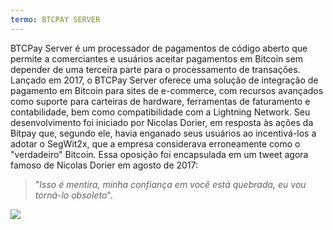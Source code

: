 ```yaml
---
termo: BTCPAY SERVER
---
```


BTCPay Server é um processador de pagamentos de código aberto que permite a comerciantes e usuários aceitar pagamentos em Bitcoin sem depender de uma terceira parte para o processamento de transações. Lançado em 2017, o BTCPay Server oferece uma solução de integração de pagamento em Bitcoin para sites de e-commerce, com recursos avançados como suporte para carteiras de hardware, ferramentas de faturamento e contabilidade, bem como compatibilidade com a Lightning Network. Seu desenvolvimento foi iniciado por Nicolas Dorier, em resposta às ações da Bitpay que, segundo ele, havia enganado seus usuários ao incentivá-los a adotar o SegWit2x, que a empresa considerava erroneamente como o "verdadeiro" Bitcoin. Essa oposição foi encapsulada em um tweet agora famoso de Nicolas Dorier em agosto de 2017:

> "_Isso é mentira, minha confiança em você está quebrada, eu vou torná-lo obsoleto_".

![](../../dictionnaire/assets/53.png)